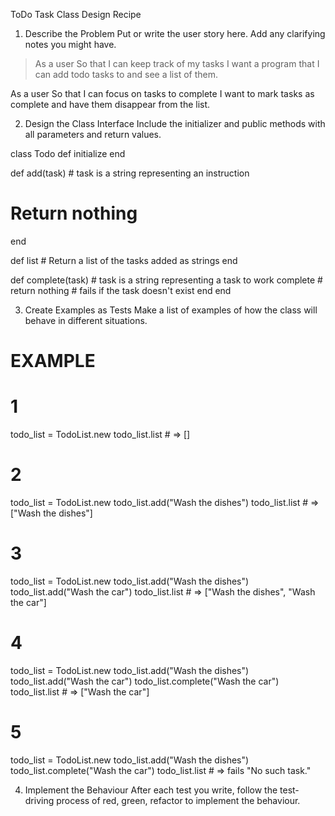 ToDo Task Class Design Recipe
1. Describe the Problem
Put or write the user story here. Add any clarifying notes you might have.

> As a user
So that I can keep track of my tasks
I want a program that I can add todo tasks to and see a list of them.

As a user
So that I can focus on tasks to complete
I want to mark tasks as complete and have them disappear from the list.

2. Design the Class Interface
Include the initializer and public methods with all parameters and return values.


class Todo
  def initialize
  end

  def add(task) # task is a string representing  an instruction
  # Return nothing 
  end
  
  def list
    # Return a list of the tasks added as strings
  end 

  def complete(task) # task is a string representing a task to work complete 
    # return nothing
    # fails if the task doesn't exist
  end 
  end 


3. Create Examples as Tests
Make a list of examples of how the class will behave in different situations.

# EXAMPLE

# 1
todo_list = TodoList.new
todo_list.list # => []

# 2
todo_list = TodoList.new
todo_list.add("Wash the dishes")
todo_list.list # => ["Wash the dishes"]

# 3
todo_list = TodoList.new
todo_list.add("Wash the dishes")
todo_list.add("Wash the car")
todo_list.list # => ["Wash the dishes", "Wash the car"]

# 4 
todo_list = TodoList.new
todo_list.add("Wash the dishes")
todo_list.add("Wash the car")
todo_list.complete("Wash the car")
todo_list.list # => ["Wash the car"]

# 5 
todo_list = TodoList.new
todo_list.add("Wash the dishes")
todo_list.complete("Wash the car")
todo_list.list # => fails "No such task."

4. Implement the Behaviour
After each test you write, follow the test-driving process of red, green, refactor to implement the behaviour.
